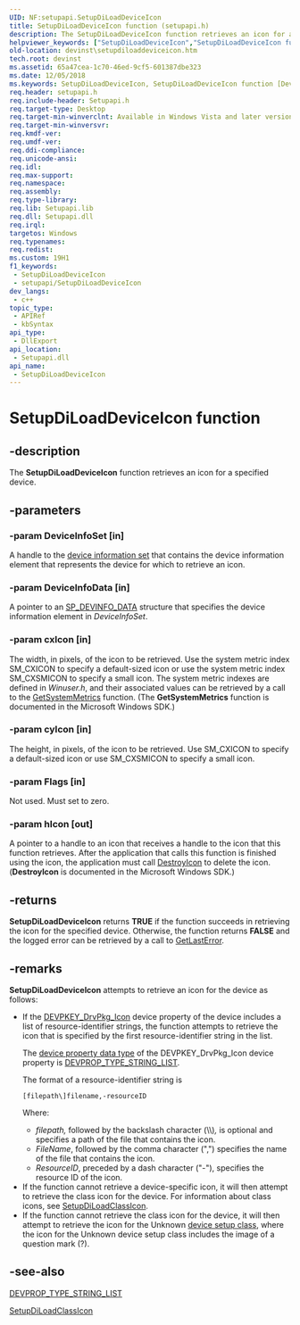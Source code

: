 ```yaml
---
UID: NF:setupapi.SetupDiLoadDeviceIcon
title: SetupDiLoadDeviceIcon function (setupapi.h)
description: The SetupDiLoadDeviceIcon function retrieves an icon for a specified device.
helpviewer_keywords: ["SetupDiLoadDeviceIcon","SetupDiLoadDeviceIcon function [Device and Driver Installation]","devinst.setupdiloaddeviceicon","di-rtns_bcd13849-30ed-4c7e-923d-1524552d78aa.xml","setupapi/SetupDiLoadDeviceIcon"]
old-location: devinst\setupdiloaddeviceicon.htm
tech.root: devinst
ms.assetid: 65a47cea-1c70-46ed-9cf5-601387dbe323
ms.date: 12/05/2018
ms.keywords: SetupDiLoadDeviceIcon, SetupDiLoadDeviceIcon function [Device and Driver Installation], devinst.setupdiloaddeviceicon, di-rtns_bcd13849-30ed-4c7e-923d-1524552d78aa.xml, setupapi/SetupDiLoadDeviceIcon
req.header: setupapi.h
req.include-header: Setupapi.h
req.target-type: Desktop
req.target-min-winverclnt: Available in Windows Vista and later versions of Windows.
req.target-min-winversvr: 
req.kmdf-ver: 
req.umdf-ver: 
req.ddi-compliance: 
req.unicode-ansi: 
req.idl: 
req.max-support: 
req.namespace: 
req.assembly: 
req.type-library: 
req.lib: Setupapi.lib
req.dll: Setupapi.dll
req.irql: 
targetos: Windows
req.typenames: 
req.redist: 
ms.custom: 19H1
f1_keywords:
 - SetupDiLoadDeviceIcon
 - setupapi/SetupDiLoadDeviceIcon
dev_langs:
 - c++
topic_type:
 - APIRef
 - kbSyntax
api_type:
 - DllExport
api_location:
 - Setupapi.dll
api_name:
 - SetupDiLoadDeviceIcon
---
```


# SetupDiLoadDeviceIcon function


## -description

The <b>SetupDiLoadDeviceIcon</b> function retrieves an icon for a specified device.

## -parameters

### -param DeviceInfoSet [in]

A handle to the <a href="/windows-hardware/drivers/install/device-information-sets">device information set</a> that contains the device information element that represents the device for which to retrieve an icon.

### -param DeviceInfoData [in]

A pointer to an <a href="/windows/desktop/api/setupapi/ns-setupapi-sp_devinfo_data">SP_DEVINFO_DATA</a> structure that specifies the device information element in <i>DeviceInfoSet</i>.

### -param cxIcon [in]

The width, in pixels, of the icon to be retrieved. Use the system metric index SM_CXICON to specify a default-sized icon or use the system metric index SM_CXSMICON to specify a small icon. The system metric indexes are defined in <i>Winuser.h</i>, and their associated values can be retrieved by a call to the <a href="/windows/win32/api/winuser/nf-winuser-getsystemmetrics">GetSystemMetrics</a> function. (The <b>GetSystemMetrics</b> function is documented in the Microsoft Windows SDK.)

### -param cyIcon [in]

The height, in pixels, of the icon to be retrieved. Use SM_CXICON to specify a default-sized icon or use SM_CXSMICON to specify a small icon.

### -param Flags [in]

Not used. Must set to zero.

### -param hIcon [out]

A pointer to a handle to an icon that receives a handle to the icon that this function retrieves. After the application that calls this function is finished using the icon, the application must call <a href="/windows/win32/api/winuser/nf-winuser-destroyicon">DestroyIcon</a> to delete the icon. (<b>DestroyIcon</b> is documented in the Microsoft Windows SDK.)

## -returns

<b>SetupDiLoadDeviceIcon</b> returns <b>TRUE</b> if the function succeeds in retrieving the icon for the specified device. Otherwise, the function returns <b>FALSE</b> and the logged error can be retrieved by a call to <a href="/windows/win32/api/errhandlingapi/nf-errhandlingapi-getlasterror">GetLastError</a>.

## -remarks

<b>SetupDiLoadDeviceIcon</b> attempts to retrieve an icon for the device as follows: 

<ul>
<li>
If the <a href="/windows-hardware/drivers/install/devpkey-drvpkg-icon">DEVPKEY_DrvPkg_Icon</a> device property of the device includes a list of resource-identifier strings, the function attempts to retrieve the icon that is specified by the first resource-identifier string in the list. 

The <a href="/windows-hardware/drivers/install/property-data-type-identifiers">device property data type</a> of the DEVPKEY_DrvPkg_Icon device property is <a href="/windows-hardware/drivers/install/devprop-type-string-list">DEVPROP_TYPE_STRING_LIST</a>. 

The format of a resource-identifier string is


```
[filepath\]filename,-resourceID
```


Where:

<ul>
<li><i>filepath,</i> followed by the backslash character (\\)<i>,</i> is optional and specifies a path of the file that contains the icon.</li>
<li><i>FileName</i>, followed by the comma character (",") specifies the name of the file that contains the icon.</li>
<li><i>ResourceID</i>, preceded by a dash character ("-"), specifies the resource ID of the icon.</li>
</ul>
</li>
<li>
If the function cannot retrieve a device-specific icon, it will then attempt to retrieve the class icon for the device. For information about class icons, see <a href="/windows/desktop/api/setupapi/nf-setupapi-setupdiloadclassicon">SetupDiLoadClassIcon</a>.

</li>
<li>
If the function cannot retrieve the class icon for the device, it will then attempt to retrieve the icon for the Unknown <a href="/windows-hardware/drivers/install/overview-of-device-setup-classes">device setup class</a>, where the icon for the Unknown device setup class includes the image of a question mark (?).

</li>
</ul>

## -see-also

<a href="/windows-hardware/drivers/install/devprop-type-string-list">DEVPROP_TYPE_STRING_LIST</a>



<a href="/windows/desktop/api/setupapi/nf-setupapi-setupdiloadclassicon">SetupDiLoadClassIcon</a>